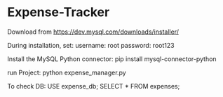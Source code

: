 # Expense-Tracker
Download from https://dev.mysql.com/downloads/installer/

During installation, set:
username: root
password: root123

Install the MySQL Python connector: pip install mysql-connector-python

run Project: python expense_manager.py

To check DB:
USE expense_db;
SELECT * FROM expenses;
